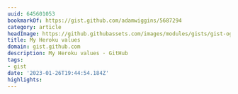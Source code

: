 ```yaml
---
uuid: 645601053
bookmarkOf: https://gist.github.com/adamwiggins/5687294
category: article
headImage: https://github.githubassets.com/images/modules/gists/gist-og-image.png
title: My Heroku values
domain: gist.github.com
description: My Heroku values · GitHub
tags:
- gist
date: '2023-01-26T19:44:54.184Z'
highlights: 
---
```



